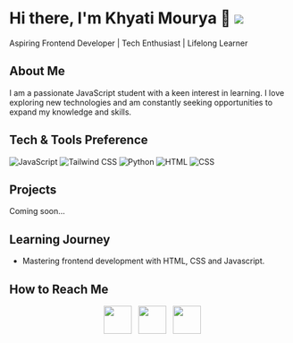 # Hi there, I'm Khyati Mourya 👋                                                                                                                   ![](https://komarev.com/ghpvc/?username=KhyatiMourya&abbreviated=true&style=flat-square)

Aspiring Frontend Developer | Tech Enthusiast | Lifelong Learner

## About Me

I am a passionate JavaScript student with a keen interest in learning. I love exploring new technologies and am constantly seeking opportunities to expand my knowledge and skills.

## Tech & Tools Preference

![JavaScript](https://img.shields.io/badge/JavaScript-F7DF1E?style=flat&logo=javascript&logoColor=black)
![Tailwind CSS](https://img.shields.io/badge/TailwindCSS-06B6D4?style=flat&logo=tailwindcss&logoColor=white)
![Python](https://img.shields.io/badge/Python-3776AB?style=flat&logo=python&logoColor=white)
![HTML](https://img.shields.io/badge/HTML5-E34F26?style=for-the-badge&logo=html5&logoColor=white)
![CSS](https://img.shields.io/badge/CSS3-1572B6?style=for-the-badge&logo=css3&logoColor=white)
## Projects

Coming soon...

## Learning Journey

- Mastering frontend development with HTML, CSS and Javascript.

## How to Reach Me

<p align="center">  
&nbsp; <a href="https://www.instagram.com/khyatii._1/" target="_blank" rel="noopener noreferrer"><img src="https://img.icons8.com/plasticine/100/000000/instagram-new.png" width="50" /></a>  
&nbsp; <a href="https://www.linkedin.com/in/khyati-mourya-10a24b331/" target="_blank" rel="noopener noreferrer"><img src="https://img.icons8.com/plasticine/100/000000/linkedin.png" width="50" /></a>
&nbsp; <a href="mailto:khyati1mourya@gmail.com" target="_blank" rel="noopener noreferrer"><img src="https://img.icons8.com/plasticine/100/000000/gmail.png"  width="50" /></a>
</p>
